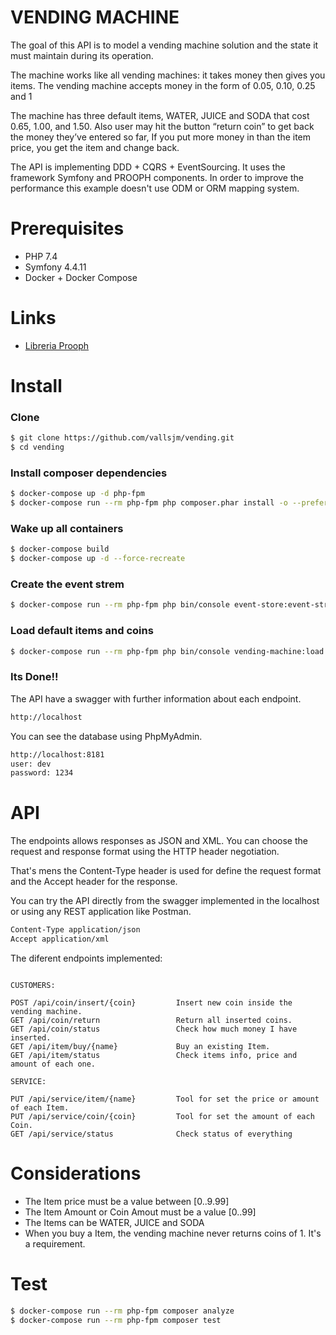 VENDING MACHINE
===================

The goal of this API is to model a vending machine solution and the state it must maintain during its operation.

The machine works like all vending machines: it takes money then gives you items. The vending machine accepts money in the form of 0.05, 0.10, 0.25 and 1

The machine has three default items, WATER, JUICE and SODA that cost 0.65, 1.00, and 1.50. Also user may hit the button “return coin” to get back the money they’ve entered so far, If you put more money in than the item price, you get the item and change back.

The API is implementing DDD + CQRS + EventSourcing. It uses the framework Symfony and PROOPH components. In order to improve the performance this example doesn't use ODM or ORM mapping system.


Prerequisites
===================

- PHP 7.4
- Symfony 4.4.11
- Docker + Docker Compose

Links
===================

- [Libreria Prooph](http://getprooph.org/)


Install
===================

### Clone

```sh
$ git clone https://github.com/vallsjm/vending.git
$ cd vending
```

### Install composer dependencies

```sh
$ docker-compose up -d php-fpm
$ docker-compose run --rm php-fpm php composer.phar install -o --prefer-dist --no-interaction
```

### Wake up all containers

```sh
$ docker-compose build
$ docker-compose up -d --force-recreate
```

### Create the event strem

```sh
$ docker-compose run --rm php-fpm php bin/console event-store:event-stream:create
```

### Load default items and coins

```sh
$ docker-compose run --rm php-fpm php bin/console vending-machine:load
```


### Its Done!!

The API have a swagger with further information about each endpoint.

```sh
http://localhost
```

You can see the database using PhpMyAdmin.

```sh
http://localhost:8181
user: dev
password: 1234
```

API
===================

The endpoints allows responses as JSON and XML. You can choose the request and response format using the HTTP header negotiation.

That's mens the Content-Type header is used for define the request format and the Accept header for the response.

You can try the API directly from the swagger implemented in the localhost or using any REST application like Postman.


```sh
Content-Type application/json
Accept application/xml
```

The diferent endpoints implemented:

```console

CUSTOMERS:

POST /api/coin/insert/{coin}         Insert new coin inside the vending machine.
GET /api/coin/return                 Return all inserted coins.
GET /api/coin/status                 Check how much money I have inserted.
GET /api/item/buy/{name}             Buy an existing Item.
GET /api/item/status                 Check items info, price and amount of each one.

SERVICE:

PUT /api/service/item/{name}         Tool for set the price or amount of each Item.
PUT /api/service/coin/{coin}         Tool for set the amount of each Coin.
GET /api/service/status              Check status of everything
```

Considerations
===================
* The Item price must be a value between [0..9.99]
* The Item Amount or Coin Amout must be a value [0..99]
* The Items can be WATER, JUICE and SODA
* When you buy a Item, the vending machine never returns coins of 1. It's a requirement.


Test
===================

```sh
$ docker-compose run --rm php-fpm composer analyze
$ docker-compose run --rm php-fpm composer test
```
